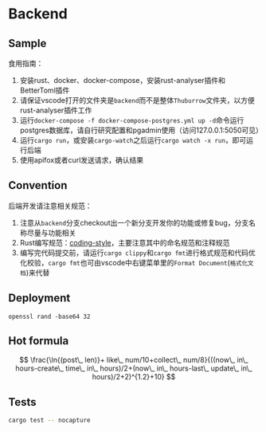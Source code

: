 # Backend

## Sample

食用指南：

1. 安装rust、docker、docker-compose，安装rust-analyser插件和BetterToml插件
2. 请保证vscode打开的文件夹是`backend`而不是整体`Thuburrow`文件夹，以方便rust-analyser插件工作
3. 运行`docker-compose -f docker-compose-postgres.yml up -d`命令运行postgres数据库，请自行研究配置和pgadmin使用（访问127.0.0.1:5050可见）
4. 运行`cargo run`，或安装`cargo-watch`之后运行`cargo watch -x run`，即可运行后端
5. 使用apifox或者curl发送请求，确认结果

## Convention

后端开发请注意相关规范：

1. 注意从`backend`分支checkout出一个新分支开发你的功能或修复bug，分支名称尽量与功能相关
2. Rust编写规范：[coding-style](https://wiki.jikexueyuan.com/project/rust-primer/coding-style/style.html)，主要注意其中的命名规范和注释规范
3. 编写完代码提交前，请运行`cargo clippy`和`cargo fmt`进行格式规范和代码优化校验，`cargo fmt`也可由vscode中右键菜单里的`Format Document`(`格式化文档`)来代替

## Deployment

`openssl rand -base64 32`

## Hot formula

$$
\frac{\ln{(post\_ len)}+ like\_ num/10+collect\_ num/8}{((now\_ in\_ hours-create\_ time\_ in\_ hours)/2+(now\_ in\_ hours-last\_ update\_ in\_ hours)/2+2)^{1.2}+10}
$$

## Tests

```bash
cargo test -- nocapture
```
